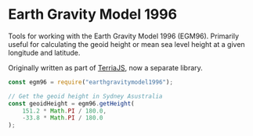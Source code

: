 # Earth Gravity Model 1996

Tools for working with the Earth Gravity Model 1996 (EGM96). Primarily useful for calculating the geoid height or mean sea level height at a given longitude and latitude.

Originally written as part of [TerriaJS](https://github.com/TerriaJS/terriajs), now a separate library.

```js
const egm96 = require("earthgravitymodel1996");

// Get the geoid height in Sydney Asustralia
const geoidHeight = egm96.getHeight(
    151.2 * Math.PI / 180.0,
    -33.8 * Math.PI / 180.0
);
```
